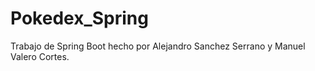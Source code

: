 # Pokedex_Spring
Trabajo de Spring Boot hecho por Alejandro Sanchez Serrano y Manuel Valero Cortes.
